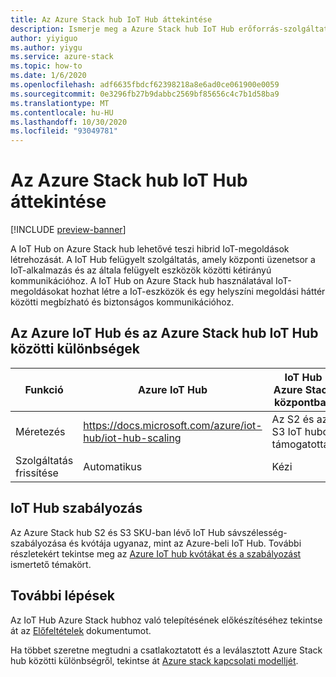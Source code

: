 ```yaml
---
title: Az Azure Stack hub IoT Hub áttekintése
description: Ismerje meg a Azure Stack hub IoT Hub erőforrás-szolgáltatóját, valamint a IoT Hub Azure-ban futtatott verziójával kapcsolatos különbségeket.
author: yiyiguo
ms.author: yiygu
ms.service: azure-stack
ms.topic: how-to
ms.date: 1/6/2020
ms.openlocfilehash: adf6635fbdcf62398218a8e6ad0ce061900e0059
ms.sourcegitcommit: 0e3296fb27b9dabbc2569bf85656c4c7b1d58ba9
ms.translationtype: MT
ms.contentlocale: hu-HU
ms.lasthandoff: 10/30/2020
ms.locfileid: "93049781"
---
```

# <a name="iot-hub-on-azure-stack-hub-overview"></a>Az Azure Stack hub IoT Hub áttekintése

[!INCLUDE [preview-banner](../includes/iot-hub-preview.md)]

A IoT Hub on Azure Stack hub lehetővé teszi hibrid IoT-megoldások létrehozását. A IoT Hub felügyelt szolgáltatás, amely központi üzenetsor a IoT-alkalmazás és az általa felügyelt eszközök közötti kétirányú kommunikációhoz. A IoT Hub on Azure Stack hub használatával IoT-megoldásokat hozhat létre a IoT-eszközök és egy helyszíni megoldási háttér közötti megbízható és biztonságos kommunikációhoz. 

## <a name="differences-between-azure-iot-hub-and-iot-hub-on-azure-stack-hub"></a>Az Azure IoT Hub és az Azure Stack hub IoT Hub közötti különbségek

| Funkció | Azure IoT Hub | IoT Hub Azure Stack központban |
|-|-|-|
| Méretezés | https://docs.microsoft.com/azure/iot-hub/iot-hub-scaling | Az S2 és az S3 IoT hubok támogatottak|
| Szolgáltatás frissítése | Automatikus | Kézi |

## <a name="iot-hub-throttling"></a>IoT Hub szabályozás

Az Azure Stack hub S2 és S3 SKU-ban lévő IoT Hub sávszélesség-szabályozása és kvótája ugyanaz, mint az Azure-beli IoT Hub. További részletekért tekintse meg az [Azure IoT hub kvótákat és a szabályozást](/azure/iot-hub/iot-hub-devguide-quotas-throttling#quotas-and-throttling) ismertető témakört.

## <a name="next-steps"></a>További lépések

Az IoT Hub Azure Stack hubhoz való telepítésének előkészítéséhez tekintse át az [Előfeltételek](iot-hub-rp-prerequisites.md) dokumentumot.

Ha többet szeretne megtudni a csatlakoztatott és a leválasztott Azure Stack hub közötti különbségről, tekintse át [Azure stack kapcsolati modelljét](azure-stack-connection-models.md).
